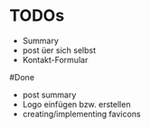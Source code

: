 # TODOs

- Summary
- post üer sich selbst
- Kontakt-Formular

#Done
- post summary 
- Logo einfügen bzw. erstellen
- creating/implementing favicons
